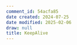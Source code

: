 ```yaml
---
comment_id: 54acfa85
date created: 2024-07-25
date modified: 2025-02-06
draw: null
title: KeepAlive
---
```

